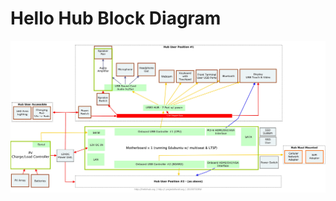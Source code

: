 # Hello Hub Block Diagram
[![](../images/HelloHubTopLevelBlockMultiSeatv2.jpg)](../images/HelloHubTopLevelBlockMultiSeatv2.jpg)